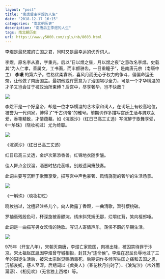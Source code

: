 ```yaml
---
layout: "post"
title: "南唐后主李煜的人生"
date: "2018-12-17 16:15"
categories: "南北朝历史"
description: "南唐后主李煜的人生"
tags: 南北朝历史
url: https://www.y5000.com/zgls/nb/8603.html
---
```






李煜是最悲戚的亡国之君，同时又是最幸运的优秀词人。

李煜，原名李从嘉，字重光。后以“日以煜之昼，月以煜之夜”之意改名李煜。史载其“为人仁孝，善属文，工书画，而丰额骈齿，一目重瞳子”，是南唐元宗（南唐中主）
**李璟**
的第六子。性格优柔寡断，喜风月而无心于权力的争斗，偏偏命运无奈，让他做了南唐国主。最初他或许愿意为了治国竭尽全力，可是一个才华横溢的才子又岂会甘于被政治所束缚？后宫中，尽享奢华，岂不快哉？

![](https://img.y5000.com/uploads/allimg/161228/1405262H1-0.jpg)

李煜不是一个好皇帝，却是一位才华横溢的艺术家和词人，在词坛上有较高地位，被誉为一代词家，博得了“千古词帝”的雅号。前期词作多描写宫廷生活与男欢女爱，香艳精致，才情蕴藉。如《浣溪沙》（红日已高三丈透）写沉醉于歌舞享受，《一斛珠》（晓妆初过）尤为绮靡。

![](https://img.y5000.com/uploads/allimg/161228/1405263404-1.jpg)

《浣溪沙》（红日已高三丈透）

红日已高三丈透，金炉次第添香兽。红锦地衣随步皱。

佳人舞点金钗溜，酒恶时拈花蕊嗅。别殿遥闻箫鼓奏。

此词主要写沉醉于歌舞享受，描写宫中声色豪奢、风情旖旎的奢华的生活场景。

![](https://img.y5000.com/uploads/allimg/161228/14052BE4-2.jpg)

《一斛珠》（晓妆初过）

晓妆初过，沈檀轻注些儿个。向人微露丁香颗，一曲清歌，暂引樱桃破。

罗袖裛残殷色可，杯深旋被香醪涴。绣床斜凭娇无那，烂嚼红茸，笑向檀郎唾。

此词是一曲描写男女欢情的艳歌。写词人寄情声乐，荡侈不羁的早期生活。

![](https://img.y5000.com/uploads/allimg/161228/14052613H-3.jpg)

975年（开宝八年），宋朝灭南唐，李煜亡家败国，肉袒出降，被囚禁待罪于汴京。宋太祖赵匡胤因李煜曾守城相拒，封其为“违命侯”。李煜在忍屈负辱地过了三年的囚徒生活后，被宋太宗赵炅赐酒毒死。后期词作多倾泻失国之痛和去国之思，沉郁哀婉，感人至深。后期词以《虞美人》（春花秋月何时了）、《浪淘沙》（帘外雨潺潺）、《相见欢》（无言独上西楼）等。
